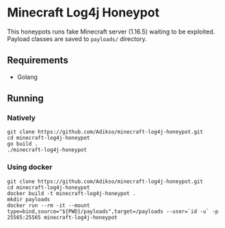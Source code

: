 # Minecraft Log4j Honeypot

This honeypots runs fake Minecraft server (1.16.5) waiting to be exploited. Payload classes are saved to `payloads/` directory.

## Requirements
- Golang

## Running

### Natively
```
git clone https://github.com/Adikso/minecraft-log4j-honeypot.git
cd minecraft-log4j-honeypot
go build .
./minecraft-log4j-honeypot
```

### Using docker
```
git clone https://github.com/Adikso/minecraft-log4j-honeypot.git
cd minecraft-log4j-honeypot
docker build -t minecraft-log4j-honeypot .
mkdir payloads
docker run --rm -it --mount type=bind,source="${PWD}/payloads",target=/payloads --user=`id -u` -p 25565:25565 minecraft-log4j-honeypot
```